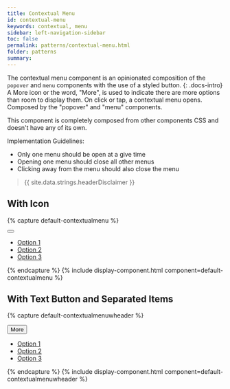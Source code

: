 ```yaml
---
title: Contextual Menu
id: contextual-menu
keywords: contextual, menu
sidebar: left-navigation-sidebar
toc: false
permalink: patterns/contextual-menu.html
folder: patterns
summary:
---
```



The contextual menu component is an opinionated composition of the `popover` and `menu` components with the use of a styled button.
{: .docs-intro}
A More icon or the word, "More", is used to indicate there are more options than room to display them. On click or tap, a contextual menu opens. Composed by the "popover" and "menu" components.

This component is completely composed from other components CSS and doesn't have any of its own.

Implementation Guidelines:
- Only one menu should be open at a give time
- Opening one menu should close all other menus
- Clicking away from the menu should also close the menu

> {{ site.data.strings.headerDisclaimer }}

## With Icon
{% capture default-contextualmenu %}
<div class="fd-popover">
    <div class="fd-popover__control">
        <button class="fd-button fd-button--transparent sap-icon--overflow" aria-controls="pQqQR213" aria-haspopup="true" aria-expanded="false" aria-label="More"></button>
    </div>
    <div class="fd-popover__body" aria-hidden="true" id="pQqQR213">
        <nav class="fd-menu fd-menu--dropdown">
            <ul class="fd-menu__list">
                <li class="fd-menu__item">
                    <a href="#" class="fd-menu__link">
                        <span class="fd-menu__title">Option 1</span>
                    </a>
                </li>
                <li class="fd-menu__item">
                    <a href="#" class="fd-menu__link">
                        <span class="fd-menu__title">Option 2</span>
                    </a>
                </li>
                <li class="fd-menu__item">
                    <a href="#" class="fd-menu__link">
                        <span class="fd-menu__title">Option 3</span>
                    </a>
                </li>
            </ul>
        </nav>
    </div>
</div>
{% endcapture %}
{% include display-component.html component=default-contextualmenu %}

<br>

## With Text Button and Separated Items

{% capture default-contextualmenuwheader %}
<div class="fd-popover">
    <div class="fd-popover__control">
        <button class="fd-button" aria-controls="jhqD0558" aria-haspopup="true" aria-expanded="false" aria-label="More">More</button>
    </div>
    <div class="fd-popover__body" aria-hidden="true" id="jhqD0558">
        <nav class="fd-menu fd-menu--dropdown">
            <ul class="fd-menu__list">
                <li class="fd-menu__item">
                    <a href="#" class="fd-menu__link">
                        <span class="fd-menu__title">Option 1</span>
                    </a>
                </li>
                <span class="fd-menu__separator"></span>
                <li class="fd-menu__item">
                    <a href="#" class="fd-menu__link">
                        <span class="fd-menu__title">Option 2</span>
                    </a>
                </li>
                <li class="fd-menu__item">
                    <a href="#" class="fd-menu__link">
                        <span class="fd-menu__title">Option 3</span>
                    </a>
                </li>
            </ul>
        </nav>
    </div>
</div>
{% endcapture %}
{% include display-component.html component=default-contextualmenuwheader %}
